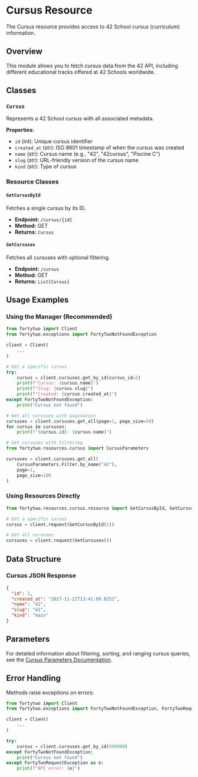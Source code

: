 # Cursus Resource

The Cursus resource provides access to 42 School cursus (curriculum) information.

## Overview

This module allows you to fetch cursus data from the 42 API, including different educational tracks offered at 42 Schools worldwide.

## Classes

### `Cursus`
Represents a 42 School cursus with all associated metadata.

**Properties:**
- `id` (int): Unique cursus identifier
- `created_at` (str): ISO 8601 timestamp of when the cursus was created
- `name` (str): Cursus name (e.g., "42", "42cursus", "Piscine C")
- `slug` (str): URL-friendly version of the cursus name
- `kind` (str): Type of cursus

### Resource Classes

#### `GetCursusById`
Fetches a single cursus by its ID.
- **Endpoint:** `/cursus/{id}`
- **Method:** GET
- **Returns:** `Cursus`

#### `GetCursuses`
Fetches all cursuses with optional filtering.
- **Endpoint:** `/cursus`
- **Method:** GET
- **Returns:** `List[Cursus]`

## Usage Examples

### Using the Manager (Recommended)

```python
from fortytwo import Client
from fortytwo.exceptions import FortyTwoNotFoundException

client = Client(
    ...
)

# Get a specific cursus
try:
    cursus = client.cursuses.get_by_id(cursus_id=2)
    print(f"Cursus: {cursus.name}")
    print(f"Slug: {cursus.slug}")
    print(f"Created: {cursus.created_at}")
except FortyTwoNotFoundException:
    print("Cursus not found")

# Get all cursuses with pagination
cursuses = client.cursuses.get_all(page=1, page_size=50)
for cursus in cursuses:
    print(f"{cursus.id}: {cursus.name}")

# Get cursuses with filtering
from fortytwo.resources.cursus import CursusParameters

cursuses = client.cursuses.get_all(
    CursusParameters.Filter.by_name("42"),
    page=1,
    page_size=100
)
```

### Using Resources Directly

```python
from fortytwo.resources.cursus.resource import GetCursusById, GetCursuses

# Get a specific cursus
cursus = client.request(GetCursusById(2))

# Get all cursuses
cursuses = client.request(GetCursuses())
```

## Data Structure

### Cursus JSON Response
```json
{
  "id": 2,
  "created_at": "2017-11-22T13:41:00.825Z",
  "name": "42",
  "slug": "42",
  "kind": "main"
}
```

## Parameters

For detailed information about filtering, sorting, and ranging cursus queries, see the [Cursus Parameters Documentation](parameter/README.md).

## Error Handling

Methods raise exceptions on errors:

```python
from fortytwo import Client
from fortytwo.exceptions import FortyTwoNotFoundException, FortyTwoRequestException

client = Client(
    ...
)

try:
    cursus = client.cursuses.get_by_id(999999)
except FortyTwoNotFoundException:
    print("Cursus not found")
except FortyTwoRequestException as e:
    print(f"API error: {e}")
```
